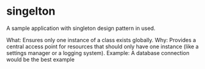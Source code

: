 # singelton
A sample application with singleton design pattern in used.

What: Ensures only one instance of a class exists globally.
Why: Provides a central access point for resources that should only have one instance (like a settings manager or a logging system).
Example: A database connection would be the best example
